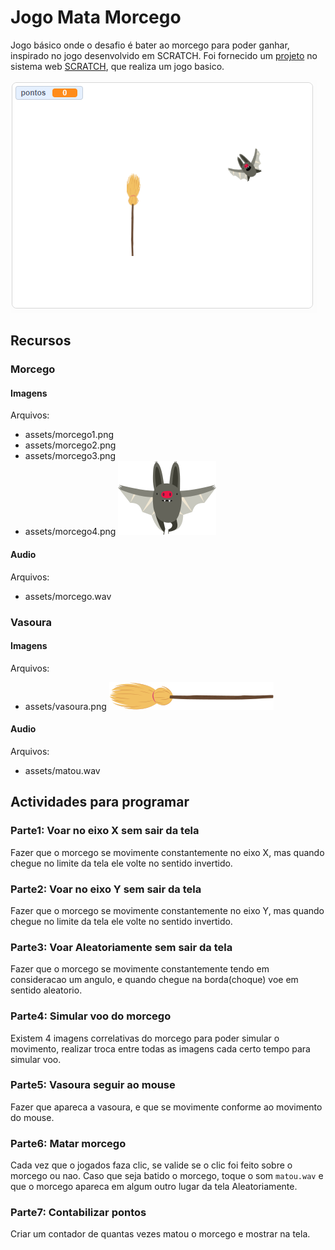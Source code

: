 # Jogo Mata Morcego 

Jogo básico onde o desafio é bater ao morcego para poder ganhar, inspirado no jogo desenvolvido em SCRATCH. Foi fornecido um [projeto](https://scratch.mit.edu/projects/500885674) no sistema web [SCRATCH](https://scratch.mit.edu), que realiza um jogo basico.

![](assets/mataMorcego.png)
## Recursos
### Morcego
#### Imagens
Arquivos:
* assets/morcego1.png
* assets/morcego2.png
* assets/morcego3.png
* assets/morcego4.png
![](assets/morcego1.png)
#### Audio
Arquivos:
* assets/morcego.wav

### Vasoura
#### Imagens
Arquivos:
* assets/vasoura.png
![](assets/vasoura.png)
#### Audio
Arquivos:
* assets/matou.wav
## Actividades para programar
### Parte1: Voar no eixo X sem sair da tela
Fazer que o morcego se movimente constantemente no eixo X, mas quando chegue no limite da tela ele volte no sentido invertido.
### Parte2: Voar no eixo Y sem sair da tela
Fazer que o morcego se movimente constantemente no eixo Y, mas quando chegue no limite da tela ele volte no sentido invertido.
### Parte3: Voar Aleatoriamente sem sair da tela
Fazer que o morcego se movimente constantemente tendo em consideracao um angulo, e quando chegue na borda(choque) voe em sentido aleatorio.
### Parte4: Simular voo do morcego
Existem 4 imagens correlativas do morcego para poder simular o movimento, realizar troca entre todas as imagens cada certo tempo para simular voo.
### Parte5: Vasoura seguir ao mouse
Fazer que apareca a vasoura, e que se movimente conforme ao movimento do mouse.
### Parte6: Matar morcego
Cada vez que o jogados faza clic, se valide se o clic foi feito sobre o morcego ou nao.
Caso que seja batido o morcego, toque o som `matou.wav` e que o morcego apareca em algum outro lugar da tela Aleatoriamente. 
### Parte7: Contabilizar pontos 
Criar um contador de quantas vezes matou o morcego e mostrar na tela.
